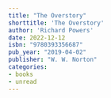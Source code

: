 ```yaml
---
title: "The Overstory"
shorttitle: 'The Overstory'
author: 'Richard Powers'
date: 2022-12-12
isbn: "9780393356687"
pub_year: "2019-04-02"
publisher: "W. W. Norton"
categories:
- books
- unread
---
```

